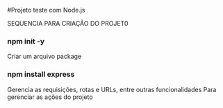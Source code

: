 #Projeto teste com Node.js

SEQUENCIA PARA CRIAÇÃO DO PROJET0

### npm init -y
Criar um arquivo package

### npm install express
Gerencia as requisições, rotas e URLs, entre outras funcionalidades
Para gerenciar as ações do projeto
